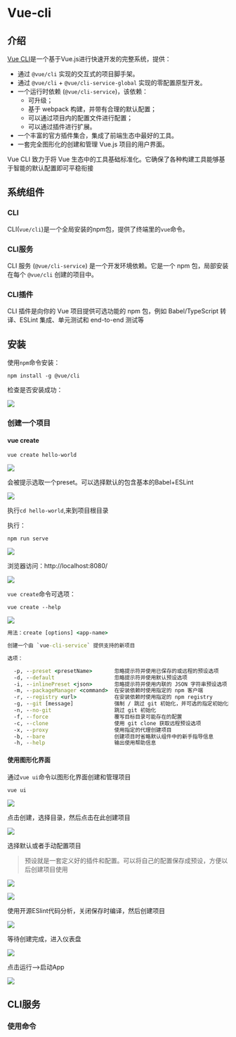 # Vue-cli

## 介绍

[Vue CLI](https://cli.vuejs.org/zh/guide/)是一个基于Vue.js进行快速开发的完整系统，提供：

- 通过 `@vue/cli` 实现的交互式的项目脚手架。
- 通过 `@vue/cli` + `@vue/cli-service-global` 实现的零配置原型开发。
- 一个运行时依赖 (`@vue/cli-service`)，该依赖：
  - 可升级；
  - 基于 webpack 构建，并带有合理的默认配置；
  - 可以通过项目内的配置文件进行配置；
  - 可以通过插件进行扩展。
- 一个丰富的官方插件集合，集成了前端生态中最好的工具。
- 一套完全图形化的创建和管理 Vue.js 项目的用户界面。

Vue CLI 致力于将 Vue 生态中的工具基础标准化。它确保了各种构建工具能够基于智能的默认配置即可平稳衔接

## 系统组件

### CLI

CLI(`vue/cli`)是一个全局安装的npm包，提供了终端里的`vue`命令。

### CLI服务

CLI 服务 (`@vue/cli-service`) 是一个开发环境依赖。它是一个 npm 包，局部安装在每个 `@vue/cli` 创建的项目中。

### CLI插件

CLI 插件是向你的 Vue 项目提供可选功能的 npm 包，例如 Babel/TypeScript 转译、ESLint 集成、单元测试和 end-to-end 测试等

## 安装

使用`npm`命令安装：

```
npm install -g @vue/cli
```

检查是否安装成功：

![](images/1.png)

### 创建一个项目

#### vue create

```
vue create hello-world
```

![](images/2.png)

会被提示选取一个preset。可以选择默认的包含基本的Babel+ESLint

![](images/3.png)

执行`cd hello-world`,来到项目根目录

执行：

```
npm run serve
```

![](images/4.png)

浏览器访问：http://localhost:8080/

![](images/5.png)

`vue create`命令可选项：

```
vue create --help
```

![](images/6.png)

```cmd
用法：create [options] <app-name>

创建一个由 `vue-cli-service` 提供支持的新项目

选项：

  -p, --preset <presetName>       忽略提示符并使用已保存的或远程的预设选项
  -d, --default                   忽略提示符并使用默认预设选项
  -i, --inlinePreset <json>       忽略提示符并使用内联的 JSON 字符串预设选项
  -m, --packageManager <command>  在安装依赖时使用指定的 npm 客户端
  -r, --registry <url>            在安装依赖时使用指定的 npm registry
  -g, --git [message]             强制 / 跳过 git 初始化，并可选的指定初始化提交信息
  -n, --no-git                    跳过 git 初始化
  -f, --force                     覆写目标目录可能存在的配置
  -c, --clone                     使用 git clone 获取远程预设选项
  -x, --proxy                     使用指定的代理创建项目
  -b, --bare                      创建项目时省略默认组件中的新手指导信息
  -h, --help                      输出使用帮助信息
```

#### 使用图形化界面

通过`vue ui`命令以图形化界面创建和管理项目

```
vue ui
```

![](images/7.png)

点击创建，选择目录，然后点击在此创建项目

![](images/8.png)

选择默认或者手动配置项目

> 预设就是一套定义好的插件和配置。可以将自己的配置保存成预设，方便以后创建项目使用

![](images/10.png)

![](images/11.png)

使用开源ESlint代码分析，关闭保存时编译，然后创建项目

![](images/12.png)

等待创建完成，进入仪表盘

![](images/14.png)

点击运行—>启动App

![](images/5.png)

## CLI服务

### 使用命令

